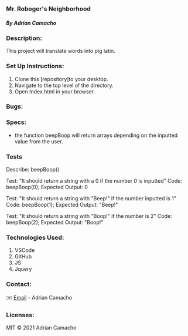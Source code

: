 ### Mr. Roboger's Neighborhood

##### By Adrian Camacho


### Description:

This project will translate words into pig latin. 

### Set Up Instructions:

1. Clone this [repository]to your desktop.
2. Navigate to the top level of the directory.
3. Open Index.html in your browser.

### Bugs:

### Specs:

* the function beepBoop will return arrays depending on the inputted value from the user.




### Tests
Describe: beepBoop()

Test: "It should return a string with a 0 if the number 0 is inputted"
Code: beepBoop(0);
Expected Output: 0

Test: "It should return a string with "Beep!" if the number inputted is 1"
Code: beepBoop(1);
Expected Output: "Beep!"

Test: "It should return a string with "Boop!" if the number is 2"
Code: beepBoop(2);
Expected Output: "Boop!"


### Technologies Used:

1. VSCode
2. GitHub
3. JS
4. Jquery

### Contact:
✉️ [Email](adriancamacho18@gmail.com) - Adrian Camacho

### Licenses:

MIT &copy; 2021 Adrian Camacho